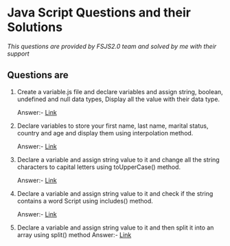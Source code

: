 # Java Script Questions and their Solutions

_This questions are provided by FSJS2.0 team and solved by me with their support_

## Questions are

1) Create a variable.js file and declare variables and assign string, boolean, undefined and null data types, Display all the value with their data type.

    Answer:-  [Link]('./variable.js')
2) Declare variables to store your first name, last name, marital status, country and age and display them using interpolation method.

    Answer:-  [Link]('./interploation.js')
3) Declare a variable and assign string value to it and change all the string characters to capital letters using toUpperCase() method.

    Answer:-  [Link]('./toUpperCase.js')
4) Declare a variable and assign string value to it and check if the string contains a word Script using includes() method.
   
    Answer:- [Link]('./includes.js')
5) Declare a variable and assign string value to it and then split it into an array using split() method
    Answer:- [Link]('./split1.js')